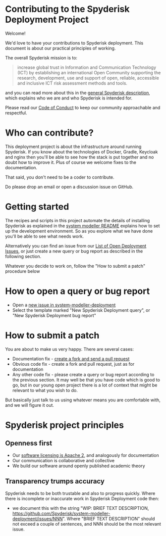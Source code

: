 # Contributing to the Spyderisk Deployment Project

Welcome!

We'd love to have your contributions to Spyderisk deployment. This document is about our practical principles of working. 

The overall Spyderisk mission is to:

> increase global trust in Information and Communication Technology (ICT) by establishing an international Open Community supporting the research, development, use and support of open, reliable, accessible and inclusive ICT risk assessment methods and tools.

and you can read more about this in the [general Spyderisk description](https://github.com/Spyderisk/), which explains
who we are and who Spyderisk is intended for.

Please read our [Code of Conduct](../CODE-OF-CONDUCT.md) to keep our community approachable and
respectful.

# Who can contribute?

This deployment project is about the infrastructure around running Spyderisk. If you know 
about the technologies of Docker, Gradle, Keycloak and nginx then you'll be able to see how the 
stack is put together and no doubt how to improve it. Plus of course we welcome fixes to the documentation.

That said, you don't need to be a coder to contribute.

Do please drop an email or open a discussion issue on GitHub.

# Getting started

The recipes and scripts in this project automate the details of installing Spyderisk as explained in
the [system modeller README](https://github.com/Spyderisk/system-modeller/blob/dev/README.md)
explains how to set up the development environment. So as you explore what we have done you'll be able to
see what needs work.

Alternatively you can find an issue from our
[List of Open Deployment Issues](https://github.com/Spyderisk/system-modeller-deployment/issues),
or just create a new query or bug report as described in the following section.

Whatever you decide to work on, follow the "How to submit a patch" procedure below

# How to open a query or bug report

* Open a [new issue in system-modeller-deployment](https://github.com/Spyderisk/system-modeller-deployment/issues/new)
* Select the template marked "New Spyderisk Deployment query", or "New Spyderisk Deployment bug report"

# How to submit a patch

You are about to make us very happy. There are several cases:

* Documentation fix - [create a fork and send a pull request](https://docs.github.com/en/pull-requests/collaborating-with-pull-requests/proposing-changes-to-your-work-with-pull-requests/creating-a-pull-request-from-a-fork)
* Obvious code fix - create a fork and pull request, just as for documentation
* Any other code fix - please create a query or bug report according to the previous section. It may well be that you have code which is good to go, but in our young open project there is a lot of context that might be relevant to what you wish to do.

But basically just talk to us using whatever means you are comfortable with, and we will figure it out.

# Spyderisk project principles

## Openness first

* Our [software licensing is Apache 2](./LICENSING.md), and analogously for documentation
* Our communication is collaborative and collective
* We build our software around openly published academic theory

## Transparency trumps accuracy

Spyderisk needs to be both trustable and also to progress quickly. Where there is incomplete or inaccurate work in Spyderisk Deployment code then:
* we document this with the string "WIP: BRIEF TEXT DESCRIPTION, https://github.com/Spyderisk/system-modeller-deployment/issues/NNN". Where "BRIEF TEXT DESCRIPTION" should not exceed a couple of sentences, and NNN should be the most relevant issue.

